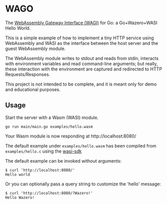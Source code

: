 # WAGO

The [WebAssembly Gateway Interface (WAGI)][wagi] for Go: a Go+Wazero+WASI Hello World.

This is a simple example of how to implement a tiny HTTP service
using WebAssembly and WASI as the interface between the host server
and the guest WebAssembly module.

The WebAssembly module writes to stdout and reads from stdin, interacts
with environment variables and read command-line arguments; but really,
these interaction with the environment are captured and redirected to
HTTP Requests/Responses.

This project is not intended to be complete, and it is meant only for
demo and educational purposes.

## Usage

Start the server with a Wasm (WASI) module.

    go run main/main.go examples/hello.wasm

Your Wasm module is now responding at http://localhost:8080/

The default example under `examples/hello.wasm` has been compiled from 
`examples/hello.c` using the [wasi-sdk][wasi-sdk]

The default example can be invoked without arguments:

    $ curl 'http://localhost:8080/'
    Hello world

Or you can optionally pass a query string to customize the 'hello' message:

    $ curl 'http://localhost:8080/?Wazero!'
    Hello Wazero!

[wagi]: https://github.com/deislabs/wagi/
[wasi-sdk]: https://github.com/WebAssembly/wasi-sdk/
